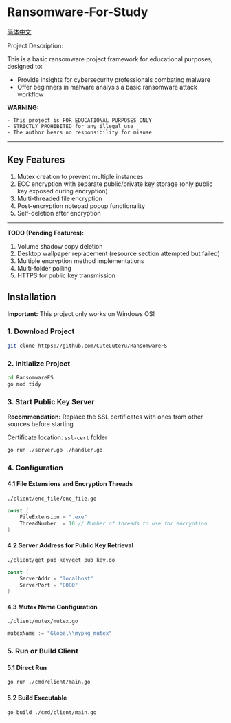 # Ransomware-For-Study

[简体中文](./README-zh-cn.md)

Project Description:

This is a basic ransomware project framework for educational purposes, designed to:
- Provide insights for cybersecurity professionals combating malware
- Offer beginners in malware analysis a basic ransomware attack workflow

**WARNING:**
> 
    - This project is FOR EDUCATIONAL PURPOSES ONLY
    - STRICTLY PROHIBITED for any illegal use
    - The author bears no responsibility for misuse


---

## Key Features

1. Mutex creation to prevent multiple instances
2. ECC encryption with separate public/private key storage (only public key exposed during encryption)
3. Multi-threaded file encryption
4. Post-encryption notepad popup functionality
5. Self-deletion after encryption

---

**TODO (Pending Features):**

1. Volume shadow copy deletion
2. Desktop wallpaper replacement (resource section attempted but failed)
3. Multiple encryption method implementations
4. Multi-folder polling
5. HTTPS for public key transmission

## Installation

**Important:**
This project only works on Windows OS!

### 1. Download Project
```bash
git clone https://github.com/CuteCuteYu/RansomwareFS
```

### 2. Initialize Project
```bash
cd RansomwareFS
go mod tidy
```

### 3. Start Public Key Server

**Recommendation:** Replace the SSL certificates with ones from other sources before starting

Certificate location:
`ssl-cert` folder

```bash
go run ./server.go ./handler.go
```

### 4. Configuration

#### 4.1 File Extensions and Encryption Threads
`./client/enc_file/enc_file.go`
```go
const (
	FileExtension = ".exe"
	ThreadNumber  = 10 // Number of threads to use for encryption
)
```

#### 4.2 Server Address for Public Key Retrieval
`./client/get_pub_key/get_pub_key.go`
```go
const (
	ServerAddr = "localhost"
	ServerPort = "8080"
)
```

#### 4.3 Mutex Name Configuration
`./client/mutex/mutex.go`
```go
mutexName := "Global\\mypkg_mutex"
```

### 5. Run or Build Client

#### 5.1 Direct Run
```bash
go run ./cmd/client/main.go
```

#### 5.2 Build Executable
```bash
go build ./cmd/client/main.go
